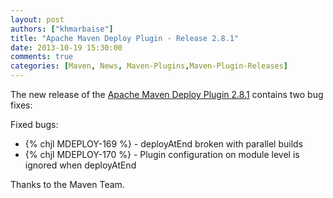 ```yaml
---
layout: post
authors: ["khmarbaise"]
title: "Apache Maven Deploy Plugin - Release 2.8.1"
date: 2013-10-19 15:30:00
comments: true
categories: [Maven, News, Maven-Plugins,Maven-Plugin-Releases]
---
```

The new release of the [Apache Maven Deploy Plugin 2.8.1](http://maven.apache.org/plugins/maven-deploy-plugin/)
contains two bug fixes:

Fixed bugs:

 * {% chjl MDEPLOY-169 %} - deployAtEnd broken with parallel builds
 * {% chjl MDEPLOY-170 %} - Plugin configuration on module level is ignored when deployAtEnd

Thanks to the Maven Team.
